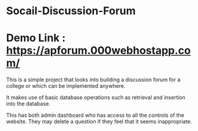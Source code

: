 # Socail-Discussion-Forum
# Demo Link : https://apforum.000webhostapp.com/
This is a simple project that looks into building a discussion forum for a college or which can be implemented anywhere.

It makes use of basic database operations such as retrieval and insertion into the database.

This has both admin dashboard who has access to all the controls of the website. They may delete a question if they feel that it seems inappropriate.

